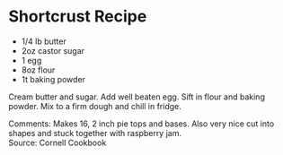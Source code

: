 # Shortcrust Recipe

* 1/4 lb butter
* 2oz castor sugar
* 1 egg
* 8oz flour
* 1t baking powder

Cream butter and sugar.  Add well beaten egg.  Sift in flour and baking powder.  Mix to a firm dough and chill in fridge.


Comments: Makes 16, 2 inch pie tops and bases.
Also very nice cut into shapes and stuck together with raspberry jam.  
Source: Cornell Cookbook


